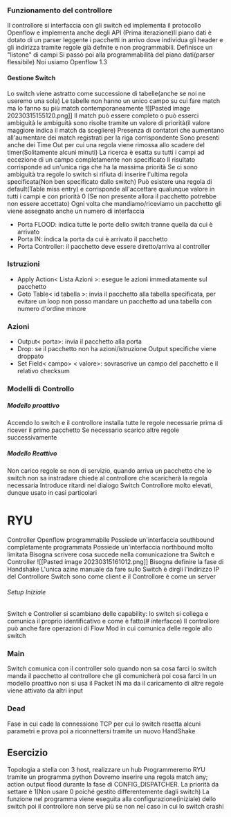 ### Funzionamento del controllore
Il controllore si interfaccia con gli switch ed implementa il protocollo Openflow e implementa anche degli API
(Prima iterazione)Il piano dati è dotato di un parser leggente i pacchetti in arrivo dove individua gli header e gli indirizza tramite regole già defnite e non programmabili. Definisce un "listone" di campi
Si passò poi alla programmabilità del piano dati(parser flessibile)
Noi usiamo Openflow 1.3

#### Gestione Switch
Lo switch viene astratto come successione di tabelle(anche se noi ne useremo una sola) 
Le tabelle non hanno un unico campo su cui fare match ma lo fanno su più match contemporaneamente
![[Pasted image 20230315155120.png]]
Il match può essere completo o può esserci ambiguità
le ambiguità sono risolte tramite un valore di priorità(il valore maggiore indica il match da scegliere)
Presenza di contatori che aumentano all'aumentare dei match registrati per la riga corrispondente
Sono presenti anche dei Time Out per cui una regola viene rimossa allo scadere del timer(Solitamente alcuni minuti)
La ricerca è esatta su tutti i campi ad eccezione di un campo completamente non specificato
Il risultato corrisponde ad un'unica riga che ha la massima priorità
Se ci sono ambiguità tra regole lo switch si rifiuta di inserire l'ultima regola specificata(Non ben specificato dallo switch)
Può esistere una regola di default(Table miss entry) e corrisponde all'accettare qualunque valore in tutti i campi e con priorità 0 (Se non presente allora il pacchetto potrebbe non essere accettato)
Ogni volta che mandiamo/riceviamo un pacchetto gli viene assegnato anche un numero di interfaccia
- Porta FLOOD: indica tutte le porte dello switch tranne quella da cui è arrivato
- Porta IN: indica la porta da cui è arrivato il pacchetto
- Porta Controller: il pacchetto deve essere diretto/arriva al controller

### Istruzioni
- Apply Action< Lista Azioni >: esegue le azioni immediatamente sul pacchetto
- Goto Table< id tabella >: invia il pacchetto alla tabella specificata, per evitare un loop non posso mandare un pacchetto ad una tabella con numero d'ordine minore 

### Azioni
- Output< porta>: invia il pacchetto alla porta
- Drop: se il pacchetto non ha azioni/istruzione Output specifiche viene droppato
- Set Field< campo> < valore>: sovrascrive un campo del pacchetto e il relativo checksum

### Modelli di Controllo
##### Modello proattivo
Accendo lo switch e il controllore installa tutte le regole necessarie prima di ricever il primo pacchetto
Se necessario scarico altre regole successivamente
##### Modello Reattivo
Non carico regole se non di servizio, quando arriva un pacchetto che lo switch non sa instradare chiede al controllore che scaricherà la regola necessaria
Introduce ritardi nel dialogo Switch Controllore molto elevati, dunque usato in casi particolari

# RYU
Controller Openflow programmabile
Possiede un'interfaccia southbound completamente programmata
Possiede un'interfaccia northbound molto limitata
Bisogna scrivere cosa succede nella comunicazione tra Switch e Controller
![[Pasted image 20230315161012.png]]
Bisogna definire la fase di Handshake
L'unica azine manuale da fare sullo Switch è dirgli l'indirizzo IP del Controllore
Switch sono come client e il Controllore è come un server
###### Setup Iniziale
Switch e Controller si scambiano delle capability: lo switch si collega e comunica il proprio identificativo e come è fatto(# interfacce)
Il controllore può anche fare operazioni di Flow Mod in cui comunica delle regole allo switch
### Main
Switch comunica con il controller solo quando non sa cosa farci
lo switch manda il pacchetto al controllore che gli comunicherà poi cosa farci
In un modello proattivo non si usa il Packet IN ma da il caricamento di altre regole viene attivato da altri input
### Dead
Fase in cui cade la connessione TCP per cui lo switch resetta alcuni parametri e prova poi a riconnettersi tramite un nuovo HandShake

## Esercizio
Topologia a stella con 3 host, realizzare un hub
Programmeremo RYU tramite un programma python
Dovremo inserire una regola match any; action output flood durante la fase di CONFIG_DISPATCHER. La priorità da settare è 1(Non usare 0 poiché gestito differentemente dagli switch)
La funzione nel programma viene eseguita alla configurazione(iniziale) dello switch poi il controllore non serve più se non nel caso in cui lo switch  crashi 